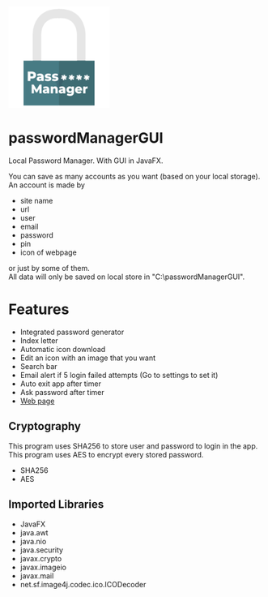 <img src="https://github.com/itsraval/passwordManagerGUI/blob/main/images/icon.png" width="200" height="200">

# passwordManagerGUI
Local Password Manager. With GUI in JavaFX.

You can save as many accounts as you want (based on your local storage).
An account is made by
* site name
* url
* user
* email
* password
* pin
* icon of webpage

or just by some of them.  
All data will only be saved on local store in "C:\passwordManagerGUI".

# Features
* Integrated password generator
* Index letter
* Automatic icon download
* Edit an icon with an image that you want
* Search bar
* Email alert if 5 login failed attempts (Go to settings to set it)
* Auto exit app after timer
* Ask password after timer
* [Web page](https://www.pswmanager.tk)

## Cryptography
This program uses SHA256 to store user and password to login in the app.
This program uses AES to encrypt every stored password.
* SHA256
* AES

## Imported Libraries
* JavaFX
* java.awt
* java.nio
* java.security
* javax.crypto
* javax.imageio
* javax.mail
* net.sf.image4j.codec.ico.ICODecoder
